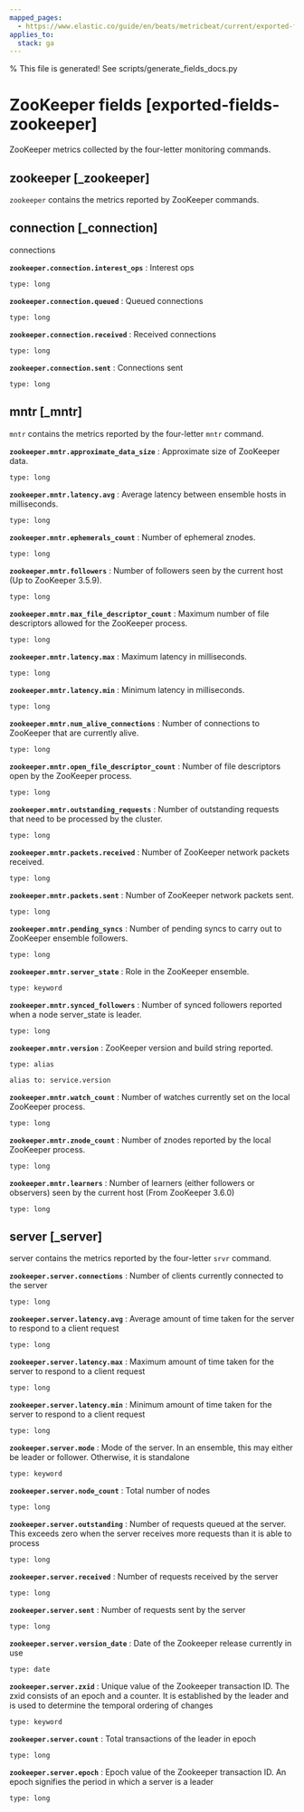 ```yaml
---
mapped_pages:
  - https://www.elastic.co/guide/en/beats/metricbeat/current/exported-fields-zookeeper.html
applies_to:
  stack: ga
---
```


% This file is generated! See scripts/generate_fields_docs.py

# ZooKeeper fields [exported-fields-zookeeper]

ZooKeeper metrics collected by the four-letter monitoring commands.

## zookeeper [_zookeeper]

`zookeeper` contains the metrics reported by ZooKeeper commands.

## connection [_connection]

connections

**`zookeeper.connection.interest_ops`**
:   Interest ops

    type: long


**`zookeeper.connection.queued`**
:   Queued connections

    type: long


**`zookeeper.connection.received`**
:   Received connections

    type: long


**`zookeeper.connection.sent`**
:   Connections sent

    type: long


## mntr [_mntr]

`mntr` contains the metrics reported by the four-letter `mntr` command.

**`zookeeper.mntr.approximate_data_size`**
:   Approximate size of ZooKeeper data.

    type: long


**`zookeeper.mntr.latency.avg`**
:   Average latency between ensemble hosts in milliseconds.

    type: long


**`zookeeper.mntr.ephemerals_count`**
:   Number of ephemeral znodes.

    type: long


**`zookeeper.mntr.followers`**
:   Number of followers seen by the current host (Up to ZooKeeper 3.5.9).

    type: long


**`zookeeper.mntr.max_file_descriptor_count`**
:   Maximum number of file descriptors allowed for the ZooKeeper process.

    type: long


**`zookeeper.mntr.latency.max`**
:   Maximum latency in milliseconds.

    type: long


**`zookeeper.mntr.latency.min`**
:   Minimum latency in milliseconds.

    type: long


**`zookeeper.mntr.num_alive_connections`**
:   Number of connections to ZooKeeper that are currently alive.

    type: long


**`zookeeper.mntr.open_file_descriptor_count`**
:   Number of file descriptors open by the ZooKeeper process.

    type: long


**`zookeeper.mntr.outstanding_requests`**
:   Number of outstanding requests that need to be processed by the cluster.

    type: long


**`zookeeper.mntr.packets.received`**
:   Number of ZooKeeper network packets received.

    type: long


**`zookeeper.mntr.packets.sent`**
:   Number of ZooKeeper network packets sent.

    type: long


**`zookeeper.mntr.pending_syncs`**
:   Number of pending syncs to carry out to ZooKeeper ensemble followers.

    type: long


**`zookeeper.mntr.server_state`**
:   Role in the ZooKeeper ensemble.

    type: keyword


**`zookeeper.mntr.synced_followers`**
:   Number of synced followers reported when a node server_state is leader.

    type: long


**`zookeeper.mntr.version`**
:   ZooKeeper version and build string reported.

    type: alias

    alias to: service.version


**`zookeeper.mntr.watch_count`**
:   Number of watches currently set on the local ZooKeeper process.

    type: long


**`zookeeper.mntr.znode_count`**
:   Number of znodes reported by the local ZooKeeper process.

    type: long


**`zookeeper.mntr.learners`**
:   Number of learners (either followers or observers) seen by the current host (From ZooKeeper 3.6.0)

    type: long


## server [_server]

server contains the metrics reported by the four-letter `srvr` command.

**`zookeeper.server.connections`**
:   Number of clients currently connected to the server

    type: long


**`zookeeper.server.latency.avg`**
:   Average amount of time taken for the server to respond to a client request

    type: long


**`zookeeper.server.latency.max`**
:   Maximum amount of time taken for the server to respond to a client request

    type: long


**`zookeeper.server.latency.min`**
:   Minimum amount of time taken for the server to respond to a client request

    type: long


**`zookeeper.server.mode`**
:   Mode of the server. In an ensemble, this may either be leader or follower. Otherwise, it is standalone

    type: keyword


**`zookeeper.server.node_count`**
:   Total number of nodes

    type: long


**`zookeeper.server.outstanding`**
:   Number of requests queued at the server. This exceeds zero when the server receives more requests than it is able to process

    type: long


**`zookeeper.server.received`**
:   Number of requests received by the server

    type: long


**`zookeeper.server.sent`**
:   Number of requests sent by the server

    type: long


**`zookeeper.server.version_date`**
:   Date of the Zookeeper release currently in use

    type: date


**`zookeeper.server.zxid`**
:   Unique value of the Zookeeper transaction ID. The zxid consists of an epoch and a counter. It is established by the leader and is used to determine the temporal ordering of changes

    type: keyword


**`zookeeper.server.count`**
:   Total transactions of the leader in epoch

    type: long


**`zookeeper.server.epoch`**
:   Epoch value of the Zookeeper transaction ID. An epoch signifies the period in which a server is a leader

    type: long


